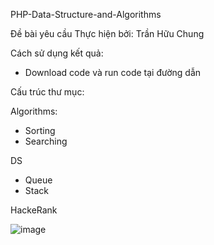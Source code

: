 PHP-Data-Structure-and-Algorithms

Đề bài yêu cầu Thực hiện bởi: Trần Hữu Chung

Cách sử dụng kết quả:

- Download code và run code tại đường dẫn 

Cấu trúc thư mục:

Algorithms:

- Sorting
- Searching

DS
- Queue
- Stack

HackeRank

![image](https://github.com/user-attachments/assets/f58d93a0-eaf6-42c9-974b-5b64307ff3d7)

